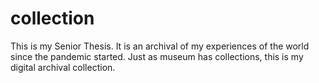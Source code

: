 # collection
This is my Senior Thesis. It is an archival of my experiences of the world since the pandemic started. Just as museum has collections, this is my digital archival collection.
